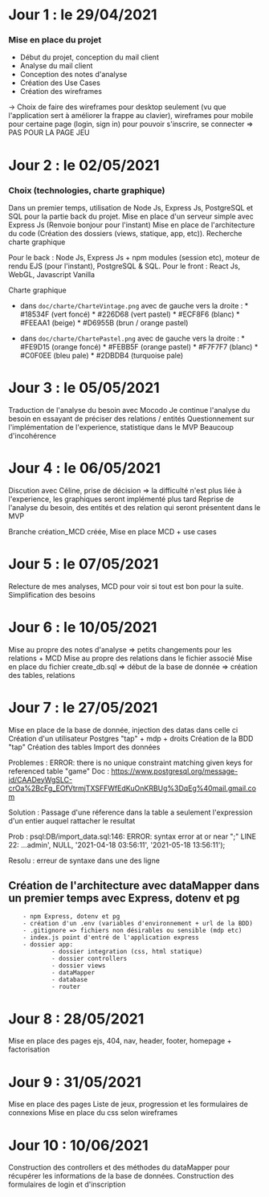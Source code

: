# Jour 1 : le 29/04/2021

### Mise en place du projet

- Début du projet, conception du mail client
- Analyse du mail client 
- Conception des notes d'analyse 
- Création des Use Cases 
- Création des wireframes

-> Choix de faire des wireframes pour desktop seulement (vu que l'application sert à améliorer la frappe au clavier), wireframes pour mobile pour certaine page (login, sign in) pour pouvoir s'inscrire, se connecter => PAS POUR LA PAGE JEU

# Jour 2 : le 02/05/2021

### Choix (technologies, charte graphique)

Dans un premier temps, utilisation de Node Js, Express Js, PostgreSQL et SQL pour la partie back du projet.
Mise en place d'un serveur simple avec Express Js (Renvoie bonjour pour l'instant)
Mise en place de l'architecture du code (Création des dossiers (views, statique, app, etc)).
Recherche charte graphique

Pour le back : Node Js, Express Js + npm modules (session etc), moteur de rendu EJS (pour l'instant), PostgreSQL & SQL.
Pour le front : React Js, WebGL, Javascript Vanilla 

Charte graphique

- dans `doc/charte/CharteVintage.png` avec de gauche vers la droite :
        * #18534F (vert foncé)
        * #226D68 (vert pastel)
        * #ECF8F6 (blanc)
        * #FEEAA1 (beige)
        * #D6955B (brun / orange pastel)
    
- dans `doc/charte/ChartePastel.png` avec de gauche vers la droite :
        * #FE9D15 (orange foncé)
        * #FEBB5F (orange pastel)
        * #F7F7F7 (blanc)
        * #C0F0EE (bleu pale)
        * #2DBDB4 (turquoise pale)

# Jour 3 : le 05/05/2021

Traduction de l'analyse du besoin avec Mocodo
Je continue l'analyse du besoin en essayant de préciser des relations / entités
Questionnement sur l'implémentation de l'experience, statistique dans le MVP
Beaucoup d'incohérence

# Jour 4 : le 06/05/2021

Discution avec Céline, prise de décision => la difficulté n'est plus liée à l'experience, les graphiques seront implémenté plus tard
Reprise de l'analyse du besoin, des entités et des relation qui seront présentent dans le MVP

Branche création_MCD créée, Mise en place MCD + use cases

# Jour 5 : le 07/05/2021

Relecture de mes analyses, MCD pour voir si tout est bon pour la suite.
Simplification des besoins

# Jour 6 : le 10/05/2021

Mise au propre des notes d'analyse => petits changements pour les relations + MCD
Mise au propre des relations dans le fichier associé
Mise en place du fichier create_db.sql => début de la base de donnée => création des tables, relations

# Jour 7 : le 27/05/2021

Mise en place de la base de donnée, injection des datas dans celle ci
Création d'un utilisateur Postgres "tap" + mdp + droits
Création de la BDD "tap" 
Création des tables
Import des données

Problemes : ERROR:  there is no unique constraint matching given keys for referenced table "game"
Doc :
        https://www.postgresql.org/message-id/CAADeyWgSLC-crOa%2BcFg_EOfVtrmjTXSFFWfEdKuOnKRBUg%3DqEg%40mail.gmail.com

Solution : Passage d'une réference dans la table a seulement l'expression d'un entier auquel rattacher le resultat

Prob : psql:DB/import_data.sql:146: ERROR:  syntax error at or near ";"
LINE 22: ...admin', NULL, '2021-04-18 03:56:11', '2021-05-18 13:56:11');

Resolu : erreur de syntaxe dans une des ligne

## Création de l'architecture avec dataMapper dans un premier temps avec Express, dotenv et pg

        - npm Express, dotenv et pg
        - création d'un .env (variables d'environnement + url de la BDD)
        - .gitignore => fichiers non désirables ou sensible (mdp etc)
        - index.js point d'entré de l'application express
        - dossier app: 
                - dossier integration (css, html statique)
                - dossier controllers
                - dossier views
                - dataMapper
                - database
                - router

# Jour 8 : 28/05/2021

Mise en place des pages ejs, 404, nav, header, footer, homepage + factorisation

# Jour 9 : 31/05/2021

Mise en place des pages Liste de jeux, progression et les formulaires de connexions
Mise en place du css selon wireframes

# Jour 10 : 10/06/2021

Construction des controllers et des méthodes du dataMapper pour récupérer les informations de la base de données.
Construction des formulaires de login et d'inscription